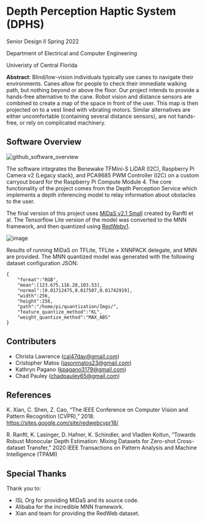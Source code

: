 # Depth Perception Haptic System (DPHS)
Senior Design II Spring 2022

Department of Electrical and Computer Engineering

Univeristy of Central Florida

**Abstract**: Blind/low-vision individuals typically use canes to navigate their environments. Canes allow for people to check their immediate walking path,
but nothing beyond or above the floor. Our project intends to provide a hands-free alternative to the cane. Robot vision and distance sensors
are combined to create a map of the space in front of the user. This map is then projected on to a vest lined with vibrating motors. Similar
alternatives are either uncomfortable (containing several distance sensors), are not hands-free, or rely on complicated machinery.

## Software Overview
![github_software_overview](https://user-images.githubusercontent.com/58221112/163727501-40fac566-02ba-4580-a344-ebcb86e55d96.png)

The software integrates the Benewake TFMini-S LiDAR (I2C), Raspberry Pi Camera v2 (Legacy stack), and PCA9685 PWM Controller (I2C) on a
custom carryout board for the Raspberry Pi Compute Module 4. The core functionality of the project comes from the Depth Perception Service
which implements a depth inferencing model to relay information about obstacles to the user.

The final version of this project uses [MiDaS v2.1 Small](https://github.com/isl-org/MiDaS/releases/tag/v2_1) created by Ranftl et al. The Tensorflow Lite
version of the model was converted to the MNN framework, and then quantized using [RedWebv1](https://sites.google.com/site/redwebcvpr18/).

![image](https://user-images.githubusercontent.com/58221112/163728304-893168a5-93c9-41f6-80cd-23126a3ffa16.png)

Results of running MiDaS on TFLite, TFLite + XNNPACK delegate, and MNN are provided. The MNN quantized model was generated with the following dataset configuration JSON:
```
{
    "format":"RGB",
    "mean":[123.675,116.28,103.53],
    "normal":[0.01712475,0.017507,0.01742919],
    "width":256,
    "height":256,
    "path":"/home/pi/quantization/Imgs/",
    "feature_quantize_method":"KL",
    "weight_quantize_method":"MAX_ABS"
}
```

## Contributers
- Christa Lawrence (cal47day@gmail.com)
- Cristopher Matos (jasonmatos23@gmail.com)
- Kathryn Pagano (kpagano3179@gmail.com)
- Chad Pauley (chadpauley65@gmail.com)

## References
K. Xian, C. Shen, Z. Cao, “The IEEE Conference on
Computer Vision and Pattern Recognition (CVPR),” 2018.
https://sites.google.com/site/redwebcvpr18/

R. Ranftl, K. Lasinger, D. Hafner, K. Schindler,
and Vladlen Koltun, “Towards Robust Monocular Depth
Estimation: Mixing Datasets for Zero-shot Cross-dataset
Transfer,” 2020 IEEE Transactions on Pattern Analysis and
Machine Intelligence (TPAMI)

## Special Thanks
Thank you to:
- ISL Org for providing MiDaS and its source code.
- Alibaba for the incredible MNN framework.
- Xian and team for providing the RedWeb dataset.

